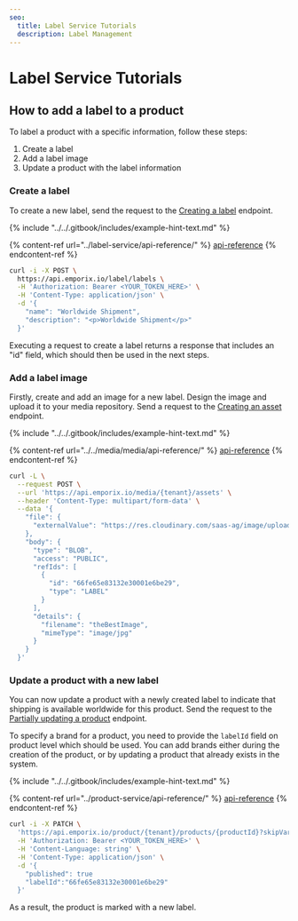 ```yaml
---
seo:
  title: Label Service Tutorials
  description: Label Management
---
```



# Label Service Tutorials

## How to add a label to a product

To label a product with a specific information, follow these steps:

1. Create a label
2. Add a label image
3. Update a product with the label information

### Create a label

To create a new label, send the request to the [Creating a label](https://emporix.gitbook.io/documentation-portal/api-references/products-labels-and-brands/label-service/api-reference/label#post-labels) endpoint.

{% include "../../.gitbook/includes/example-hint-text.md" %}

{% content-ref url="../label-service/api-reference/" %}
[api-reference](../label-service/api-reference/)
{% endcontent-ref %}

```bash
curl -i -X POST \
  https://api.emporix.io/label/labels \
  -H 'Authorization: Bearer <YOUR_TOKEN_HERE>' \
  -H 'Content-Type: application/json' \
  -d '{
    "name": "Worldwide Shipment",
    "description": "<p>Worldwide Shipment</p>"
  }'
```

Executing a request to create a label returns a response that includes an "id" field, which should then be used in the next steps.

### Add a label image

Firstly, create and add an image for a new label. Design the image and upload it to your media repository. Send a request to the [Creating an asset](https://emporix.gitbook.io/documentation-portal/api-references/media/media/api-reference/assets#post-media-tenant-assets) endpoint.

{% include "../../.gitbook/includes/example-hint-text.md" %}

{% content-ref url="../../media/media/api-reference/" %}
[api-reference](../../media/media/api-reference/)
{% endcontent-ref %}

```bash
curl -L \
  --request POST \
  --url 'https://api.emporix.io/media/{tenant}/assets' \
  --header 'Content-Type: multipart/form-data' \
  --data '{
    "file": {
      "externalValue": "https://res.cloudinary.com/saas-ag/image/upload/v1695804155/emporix-logo-white-2f5e621206edefea6015fb4793959376_nswfbz.png"
    },
    "body": {
      "type": "BLOB",
      "access": "PUBLIC",
      "refIds": [
        {
          "id": "66fe65e83132e30001e6be29",
          "type": "LABEL"
        }
      ],
      "details": {
        "filename": "theBestImage",
        "mimeType": "image/jpg"
      }
    }
  }'
```

### Update a product with a new label

You can now update a product with a newly created label to indicate that shipping is available worldwide for this product. Send the request to the [Partially updating a product](https://emporix.gitbook.io/documentation-portal/api-references/products-labels-and-brands/product-service/api-reference/products#patch-product-tenant-products-productid) endpoint.

To specify a brand for a product, you need to provide the `labelId` field on product level which should be used. You can add brands either during the creation of the product, or by updating a product that already exists in the system. 

{% include "../../.gitbook/includes/example-hint-text.md" %}

{% content-ref url="../product-service/api-reference/" %}
[api-reference](../product-service/api-reference/)
{% endcontent-ref %}

```bash
curl -i -X PATCH \
  'https://api.emporix.io/product/{tenant}/products/{productId}?skipVariantGeneration=false&doIndex=true' \
  -H 'Authorization: Bearer <YOUR_TOKEN_HERE>' \
  -H 'Content-Language: string' \
  -H 'Content-Type: application/json' \
  -d '{
    "published": true
    "labelId":"66fe65e83132e30001e6be29"
  }'
```

As a result, the product is marked with a new label. 

